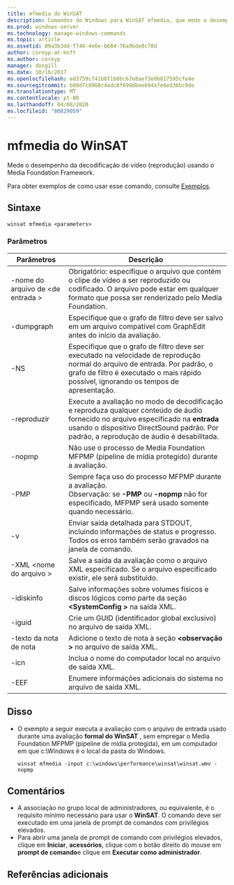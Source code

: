 ```yaml
---
title: mfmedia do WinSAT
description: Comandos do Windows para WinSAT mfmedia, que mede o desempenho da decodificação de vídeo (reprodução) usando a estrutura de Media Foundation.
ms.prod: windows-server
ms.technology: manage-windows-commands
ms.topic: article
ms.assetid: 09a3b3dd-f746-4e6e-b684-76a9bde0c78d
author: coreyp-at-msft
ms.author: coreyp
manager: dongill
ms.date: 10/16/2017
ms.openlocfilehash: ed3759c741b6f168bc67e8aef3e0b817595cfe4e
ms.sourcegitcommit: b00d7c8968c4adc8f699dbee694afe6ed36bc9de
ms.translationtype: MT
ms.contentlocale: pt-BR
ms.lasthandoff: 04/08/2020
ms.locfileid: "80829059"
---
```

# <a name="winsat-mfmedia"></a>mfmedia do WinSAT



Mede o desempenho da decodificação de vídeo (reprodução) usando o Media Foundation Framework.

Para obter exemplos de como usar esse comando, consulte [Exemplos](#BKMK_examples).

## <a name="syntax"></a>Sintaxe

```
winsat mfmedia <parameters>
```

### <a name="parameters"></a>Parâmetros

|Parâmetros|Descrição|
|----------|-----------|
|-nome do arquivo de \<de entrada >|Obrigatório: especifique o arquivo que contém o clipe de vídeo a ser reproduzido ou codificado. O arquivo pode estar em qualquer formato que possa ser renderizado pelo Media Foundation.|
|-dumpgraph|Especifique que o grafo de filtro deve ser salvo em um arquivo compatível com GraphEdit antes do início da avaliação.|
|-NS|Especifique que o grafo de filtro deve ser executado na velocidade de reprodução normal do arquivo de entrada. Por padrão, o grafo de filtro é executado o mais rápido possível, ignorando os tempos de apresentação.|
|-reproduzir|Execute a avaliação no modo de decodificação e reproduza qualquer conteúdo de áudio fornecido no arquivo especificado na **entrada** usando o dispositivo DirectSound padrão. Por padrão, a reprodução de áudio é desabilitada.|
|-nopmp|Não use o processo de Media Foundation MFPMP (pipeline de mídia protegido) durante a avaliação.|
|-PMP|Sempre faça uso do processo MFPMP durante a avaliação.</br>Observação: se **-PMP** ou **-nopmp** não for especificado, MFPMP será usado somente quando necessário.|
|-v|Enviar saída detalhada para STDOUT, incluindo informações de status e progresso. Todos os erros também serão gravados na janela de comando.|
|-XML \<nome do arquivo >|Salve a saída da avaliação como o arquivo XML especificado. Se o arquivo especificado existir, ele será substituído.|
|-idiskinfo|Salve informações sobre volumes físicos e discos lógicos como parte da seção **\<SystemConfig >** na saída XML.|
|-iguid|Crie um GUID (identificador global exclusivo) no arquivo de saída XML.|
|-texto da nota de nota|Adicione o texto de nota à seção **\<observação >** no arquivo de saída XML.|
|-icn|Inclua o nome do computador local no arquivo de saída XML.|
|-EEF|Enumere informações adicionais do sistema no arquivo de saída XML.|

## <a name="examples"></a><a name=BKMK_examples></a>Disso

- O exemplo a seguir executa a avaliação com o arquivo de entrada usado durante uma avaliação **formal do WinSAT** , sem empregar o Media Foundation MFPMP (pipeline de mídia protegida), em um computador em que c:\Windows é o local da pasta do Windows.  
  ```
  winsat mfmedia -input c:\windows\performance\winsat\winsat.wmv -nopmp
  ```

## <a name="remarks"></a>Comentários

-   A associação no grupo local de administradores, ou equivalente, é o requisito mínimo necessário para usar o **WinSAT**. O comando deve ser executado em uma janela de prompt de comandos com privilégios elevados.
-   Para abrir uma janela de prompt de comando com privilégios elevados, clique em **Iniciar**, **acessórios**, clique com o botão direito do mouse em **prompt de comando**e clique em **Executar como administrador**.

## <a name="additional-references"></a>Referências adicionais

